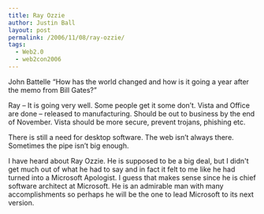 ```yaml
---
title: Ray Ozzie
author: Justin Ball
layout: post
permalink: /2006/11/08/ray-ozzie/
tags:
  - Web2.0
  - web2con2006
---
```


John Battelle “How has the world changed and how is it going a year after the memo from Bill Gates?”

Ray – It is going very well. Some people get it some don’t. Vista and Office are done – released to manufacturing. Should be out to business by the end of November. Vista should be more secure, prevent trojans, phishing etc.

There is still a need for desktop software. The web isn’t always there. Sometimes the pipe isn’t big enough.

I have heard about Ray Ozzie. He is supposed to be a big deal, but I didn't get much out of what he had to say and in fact it felt to me like he had turned into a Microsoft Apologist. I guess that makes sense since he is chief software architect at Microsoft. He is an admirable man with many accomplishments so perhaps he will be the one to lead Microsoft to its next version.